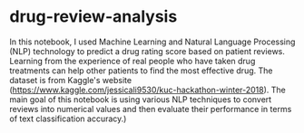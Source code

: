 # drug-review-analysis
In this notebook, I used Machine Learning and Natural Language Processing (NLP) technology to predict a drug rating score based on patient reviews. Learning from the experience of real people who have taken drug treatments can help other patients to find the most effective drug. The dataset is from Kaggle's website (https://www.kaggle.com/jessicali9530/kuc-hackathon-winter-2018). The main goal of this notebook is using various NLP techniques to convert reviews into numerical values and then evaluate their performance in terms of text classification accuracy.)




